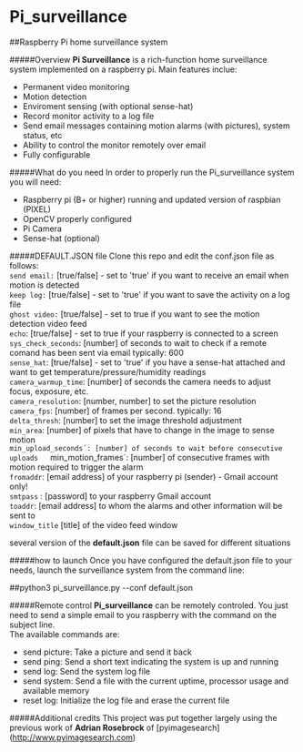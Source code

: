 # Pi_surveillance
##Raspberry Pi home surveillance system

#####Overview
**Pi Surveillance** is a rich-function home surveillance system implemented on a raspberry pi. Main features inclue:  
* Permanent video monitoring  
* Motion detection  
* Enviroment sensing (with optional sense-hat)  
* Record monitor activity to a log file  
* Send email messages containing motion alarms (with pictures), system status, etc  
* Ability to control the monitor remotely over email  
* Fully configurable

#####What do you need
In order to properly run the Pi_surveillance system you will need:  
* Raspberry pi (B+ or higher) running and updated version of raspbian (PIXEL)  
* OpenCV properly configured   
* Pi Camera  
* Sense-hat (optional)  

#####DEFAULT.JSON file
Clone this repo and edit the conf.json file as follows:  
`send email:` [true/false] - set to 'true' if you want to receive an email when motion is detected  
`keep log:` [true/false] - set to 'true' if you want to save the activity on a log file  
`ghost video:` [true/false] - set to true if you want to see the motion detection video feed  
`echo`: [true/false] - set to true if your raspberry is connected to a screen  
`sys_check_seconds`: [number] of seconds to wait to check if a remote comand has been sent via email typically: 600  
`sense_hat`: [true/false] -  set to 'true' if you have a sense-hat attached and want to get temperature/pressure/humidity readings  
`camera_warmup_time`: [number] of seconds the camera needs to adjust focus, exposure, etc.  
`camera_resolution`: [number, number] to set the picture resolution  
`camera_fps`: [number] of frames per second. typically: 16  
`delta_thresh`: [number] to set the image threshold adjustment  
`min_area`: [number] of pixels that have to change in the image to sense motion  
`min_upload_seconds´: [number] of seconds to wait before consecutive uploads  
`min_motion_frames´: [number] of consecutive frames with motion required to trigger the alarm  
`fromaddr`: [email address] of your raspberry pi (sender) - Gmail account only!  
`smtpass` : [password] to your raspberry Gmail account  
`toaddr`: [email address] to whom the alarms and other information will be sent to  
`window_title` [title] of the video feed window  

several version of the **default.json** file can be saved for different situations

#####how to launch
Once you have configured the default.json file to your needs, launch the surveillance system from the command line:

##python3 pi_surveillance.py --conf default.json

#####Remote control 
**Pi_surveillance** can be remotely controled. You just need to send a simple email to you raspberry with the command on the subject line.  
The available commands are:  
* send picture: Take a picture and send it back  
* send ping: Send a short text indicating the system is up and running  
* send log: Send the system log file  
* send system: Send a file with the current uptime, processor usage and available memory  
* reset log: Initialize the log file and erase the current file  

#####Additional credits
This project was put together largely using the previous work of **Adrian Rosebrock** of [pyimagesearch] (http://www.pyimagesearch.com)
